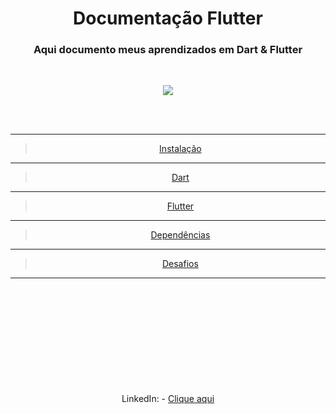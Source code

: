 <div align=center><h1> Documentação Flutter</h1>
<h3>Aqui documento meus aprendizados em Dart & Flutter</h3><br>

<p align="center">
  <img src=https://pedrohenriquedevbr.github.io/img/dart.png>
  </p>


<br><br>
***
>[Instalação](./Instalacao/Instalação.md)
***
>[Dart](./Dart/Resumo_Dart.md)
***
>[Flutter](./Flutter/Resumo_Flutter.md)
***
>[Dependências](./Dependencias/Dependencias.md)
***
>[Desafios](./Desafios/Desafios.md)
***
<br><br>
<br><br>
<br><br>
<br><br>
<br><br>
LinkedIn: - [Clique aqui](https://www.linkedin.com/in/juliano-silva-a07a9293/)

</div>